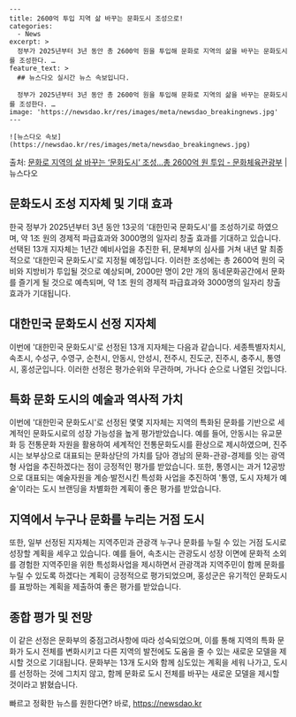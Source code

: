     ---
    title: 2600억 투입 지역 삶 바꾸는 문화도시 조성으로!
    categories:
      - News
    excerpt: >
      정부가 2025년부터 3년 동안 총 2600억 원을 투입해 문화로 지역의 삶을 바꾸는 문화도시를 조성한다. …
    feature_text: >
      ## 뉴스다오 실시간 뉴스 속보입니다.
    
      정부가 2025년부터 3년 동안 총 2600억 원을 투입해 문화로 지역의 삶을 바꾸는 문화도시를 조성한다. …
    image: 'https://newsdao.kr/res/images/meta/newsdao_breakingnews.jpg'
    ---
    
    ![뉴스다오 속보](https://newsdao.kr/res/images/meta/newsdao_breakingnews.jpg)

<p>출처: <a href="https://newsdao.kr/2910" rel="dofollow">문화로 지역의 삶 바꾸는 ‘문화도시’ 조성…총 2600억 원 투입 - 문화체육관광부</a> | 뉴스다오</p>

<h2 data-ke-size="size26">문화도시 조성 지자체 및 기대 효과</h2>
<p data-ke-size="size16">한국 정부가 2025년부터 3년 동안 13곳의 '대한민국 문화도시'를 조성하기로 하였으며, 약 1조 원의 경제적 파급효과와 3000명의 일자리 창출 효과를 기대하고 있습니다. 선택된 13개 지자체는 1년간 예비사업을 추진한 뒤, 문체부의 심사를 거쳐 내년 말 최종적으로 '대한민국 문화도시'로 지정될 예정입니다. 이러한 조성에는 총 2600억 원의 국비와 지방비가 투입될 것으로 예상되며, 2000만 명이 2만 개의 동네문화공간에서 문화를 즐기게 될 것으로 예측되며, 약 1조 원의 경제적 파급효과와 3000명의 일자리 창출 효과가 기대됩니다.</p>

<h2 data-ke-size="size26">대한민국 문화도시 선정 지자체</h2>
<p data-ke-size="size16">이번에 '대한민국 문화도시'로 선정된 13개 지자체는 다음과 같습니다. 세종특별자치시, 속초시, 수성구, 수영구, 순천시, 안동시, 안성시, 전주시, 진도군, 진주시, 충주시, 통영시, 홍성군입니다. 이러한 선정은 평가순위와 무관하며, 가나다 순으로 나열된 것입니다.</p>

<h2 data-ke-size="size26">특화 문화 도시의 예술과 역사적 가치</h2>
<p data-ke-size="size16">이번에 '대한민국 문화도시'로 선정된 몇몇 지자체는 지역의 특화된 문화를 기반으로 세계적인 문화도시로의 성장 가능성을 높게 평가받았습니다. 예를 들어, 안동시는 유교문화 등 전통문화 자원을 활용하여 세계적인 전통문화도시를 환상으로 제시하였으며, 진주시는 보부상으로 대표되는 문화상단의 가치를 담아 경남의 문화-관광-경제를 잇는 광역형 사업을 추진하겠다는 점이 긍정적인 평가를 받았습니다. 또한, 통영시는 과거 12공방으로 대표되는 예술자원을 계승·발전시킨 특성화 사업을 추진하여 '통영, 도시 자체가 예술'이라는 도시 브랜딩을 차별화한 계획이 좋은 평가를 받았습니다.</p>

<h2 data-ke-size="size26">지역에서 누구나 문화를 누리는 거점 도시</h2>
<p data-ke-size="size16">또한, 일부 선정된 지자체는 지역주민과 관광객 누구나 문화를 누릴 수 있는 거점 도시로 성장할 계획을 세우고 있습니다. 예를 들어, 속초시는 관광도시 성장 이면에 문화적 소외를 경험한 지역주민을 위한 특성화사업을 제시하면서 관광객과 지역주민이 함께 문화를 누릴 수 있도록 하겠다는 계획이 긍정적으로 평가되었으며, 홍성군은 유기적인 문화도시를 표방하는 계획을 제출하여 좋은 평가를 받았습니다.</p>

<h2 data-ke-size="size26">종합 평가 및 전망</h2>
<p data-ke-size="size16">이 같은 선정은 문화부의 중점고려사항에 따라 성숙되었으며, 이를 통해 지역의 특화 문화가 도시 전체를 변화시키고 다른 지역의 발전에도 도움을 줄 수 있는 새로운 모델을 제시할 것으로 기대됩니다. 문화부는 13개 도시와 함께 심도있는 계획을 세워 나가고, 도시를 선정하는 것에 그치지 않고, 함께 문화로 도시 전체를 바꾸는 새로운 모델을 제시할 것이라고 밝혔습니다.</p> 

빠르고 정확한 뉴스를 원한다면? 바로, <a href="https://newsdao.kr" rel="dofollow">https://newsdao.kr</a>


    
